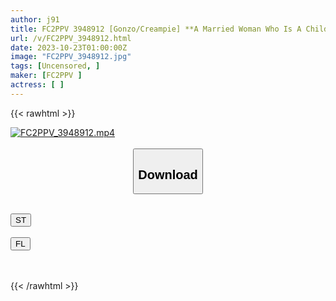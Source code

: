 ```yaml
---
author: j91
title: FC2PPV 3948912 [Gonzo/Creampie] **A Married Woman Who Is A Childcare Worker Whose Life Is Difficult For The Four Of Her C******n And Who Has Been Asked By Her In-Laws And Husband To Sell Her Body Is A Cute Married Woman Who Seems To Be Popular Among ** Was.
url: /v/FC2PPV_3948912.html
date: 2023-10-23T01:00:00Z
image: "FC2PPV_3948912.jpg"
tags: [Uncensored, ]
maker: [FC2PPV ]
actress: [ ]
---
```



{{< rawhtml >}}

<div class="video" data-videoid="olm4VoqP06hJePp">
    <a href="javascript:;">
        <img src="https://my.j91.asia/v/FC2PPV_3948912.jpg" width="WIDTH" height="HEIGHT" alt="FC2PPV_3948912.mp4" loading="lazy">
    </a>
</div>

<script type="text/javascript" src="https://j91.asia/asset/on-demand-st.js"></script>

<br>
  <link rel="stylesheet" href="https://j91.asia/asset/bs5.css">
  
  <center>
  <button class="btn btn-primary" type="button" data-bs-toggle="collapse" data-bs-target=".multi-collapse" aria-expanded="false" aria-controls="multiCollapseExample1 multiCollapseExample2"><h2>Download</h2></button></center>
</p>
<div class="row">
  <div class="col">
    <div class="collapse multi-collapse" id="multiCollapseExample1">
      <div class="card card-body">
	      	      <br>
<div class="buttons">  
<a href="https://streamtape.to/v/olm4VoqP06hJePp"><button class="btn-hover color-3"><i class="fa fa-download"></i> ST</button></a></div>
    </div>
  </div>
</div>
  <div class="col">
    <div class="collapse multi-collapse" id="multiCollapseExample2">
      <div class="card card-body">
	      <br>
<div class="buttons">
    <a href="https://filelions.online/f/atvjoe20xi8y"><button class="btn-hover color-9"><i class="fa fa-download"></i> FL</button></a></div>
<br><br>
      </div>
    </div>
  </div>
</div>

{{< /rawhtml >}}
